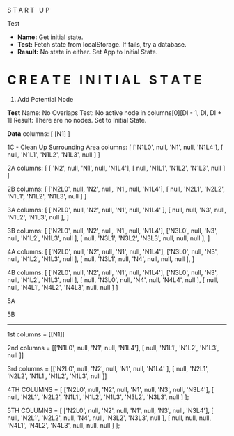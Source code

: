 S T A R T &nbsp; U P

Test
- **Name:** Get initial state.
- **Test:** Fetch state from localStorage. If fails, try a database.
- **Result:** No state in either. Set App to Initial State.


# C R E A T E &nbsp; I N I T I A L &nbsp;  S T A T E

1. Add Potential Node

**Test**
  Name: No Overlaps
  Test: No active node in columns[0][DI - 1, DI, DI + 1]
  Result: There are no nodes. Set to Initial State.

**Data**
columns: [
  [N1]
]

1C - Clean Up Surrounding Area
columns: [
  ['N1L0',  null,   'N1',   null,  'N1L4'],
  [ null,  'N1L1', 'N1L2', 'N1L3',  null ]
]

2A
columns: [
  [ 'N2',  null,   'N1',   null,  'N1L4'],
  [ null, 'N1L1', 'N1L2', 'N1L3',  null ]
]

2B
columns: [
  ['N2L0', null,   'N2',   null,   'N1',   null, 'N1L4'],
  [ null, 'N2L1', 'N2L2', 'N1L1', 'N1L2', 'N1L3', null ]
]

3A
columns: [
  ['N2L0', null, 'N2', null,  'N1',   null, 'N1L4' ],
  [ null,  null, 'N3', null, 'N1L2', 'N1L3', null  ],
]

3B
columns: [
  ['N2L0', null,   'N2',   null,   'N1',   null, 'N1L4'],
  ['N3L0', null,   'N3',   null,  'N1L2', 'N1L3', null ],
  [ null, 'N3L1', 'N3L2', 'N3L3',  null,   null,  null ],
]

4A
columns: [
  ['N2L0', null,   'N2',   null,   'N1',   null, 'N1L4'],
  ['N3L0', null,   'N3',   null,  'N1L2', 'N1L3', null ],
  [ null, 'N3L1',  null,  'N4',   null,   null,  null ],
]

4B
columns: [
  ['N2L0', null,   'N2',   null,   'N1',   null, 'N1L4'],
  ['N3L0', null,   'N3',   null,  'N1L2', 'N1L3', null ],
  [ null, 'N3L0',  null,   'N4',   null,  'N4L4', null ],
  [ null,  null,  'N4L1', 'N4L2', 'N4L3',  null,  null ]
]

5A


5B

--------------------------------------------------------------------------------

1st columns = [[N1]]

2nd columns = [['N1L0', null,   'N1',   null, 'N1L4'],
               [ null, 'N1L1', 'N1L2', 'N1L3', null ]]

3rd columns = [['N2L0', null,   'N2',   null,   'N1',   null, 'N1L4' ],
               [ null, 'N2L1', 'N2L2', 'N1L1', 'N1L2', 'N1L3', null ]]

4TH COLUMNS = [
  ['N2L0', null,   'N2',   null,   'N1',   null,   'N3',   null, 'N3L4'],
  [ null, 'N2L1', 'N2L2', 'N1L1', 'N1L2', 'N1L3', 'N3L2', 'N3L3', null ]
];

5TH COLUMNS = [
  ['N2L0', null,   'N2',  null,   'N1',   null,  'N3',   null, 'N3L4'],
  [ null, 'N2L1', 'N2L2', null,   'N4',   null, 'N3L2', 'N3L3', null ],
  [ null,  null,   null, 'N4L1', 'N4L2', 'N4L3', null,   null,  null ]
];
